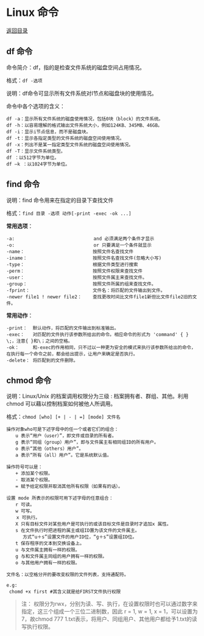 # Linux 命令

[返回目录](./index.md)

## df 命令

命令简介：df，指的是检查文件系统的磁盘空间占用情况。

格式：`df -选项`

说明：df命令可显示所有文件系统对I节点和磁盘块的使用情况。

命令中各个选项的含义：

```plaintext
df -a：显示所有文件系统的磁盘使用情况，包括0块（block）的文件系统。  
df -h：以容易理解的格式输出文件系统大小，例如124KB、345MB、46GB。 
df -i：显示i节点信息，而不是磁盘块。 
df -t：显示各指定类型的文件系统的磁盘空间使用情况。  
df -x：列出不是某一指定类型文件系统的磁盘空间使用情况。  
df -T：显示文件系统类型。  
df ：以512字节为单位。  
df –k ：以1024字节为单位。  
```

## find 命令

说明：find 命令用来在指定的目录下查找文件

格式：`find 目录 -选项 动作[-print -exec -ok ...]`

**常用选项**：

```plaintext
-a:                             and 必须满足两个条件才显示  
-o:                             or 只要满足一个条件就显示  
-name：                         按照文件名查找文件  
-iname：                        按照文件名查找文件(忽略大小写)  
-type：                         根据文件类型进行搜索  
-perm：                         按照文件权限来查找文件  
-user：                         按照文件属主来查找文件。  
-group：                        按照文件所属的组来查找文件。  
-fprint：                       文件名：将匹配的文件输出到文件。  
-newer file1 ! newer file2：    查找更改时间比文件file1新但比文件file2旧的文件。  
```

**常用动作**：

```plaintext
-print：  默认动作，将匹配的文件输出到标准输出。  
-exec：   对匹配的文件执行该参数所给出的命令。相应命令的形式为 'command' { } \;，注意{ }和\；之间的空格。  
-ok：     和-exec的作用相同，只不过以一种更为安全的模式来执行该参数所给出的命令，在执行每一个命令之前，都会给出提示，让用户来确定是否执行。  
-delete： 将匹配到的文件删除。  
```

## chmod 命令

说明：Linux/Unix 的档案调用权限分为三级 : 档案拥有者、群组、其他。利用 chmod 可以藉以控制档案如何被他人所调用。

格式：`chmod [who] [+ | - | =] [mode] 文件名`

```plaintext
操作对象who可是下述字母中的任一个或者它们的组合：
　　u 表示“用户（user）”，即文件或目录的所有者。
　　g 表示“同组（group）用户”，即与文件属主有相同组ID的所有用户。
　　o 表示“其他（others）用户”。
　　a 表示“所有（all）用户”。它是系统默认值。

操作符号可以是：
　　+ 添加某个权限。
　　- 取消某个权限。
　　= 赋予给定权限并取消其他所有权限（如果有的话）。

设置 mode 所表示的权限可用下述字母的任意组合：
　　r 可读。
　　w 可写。
  　x 可执行。
　　X 只有目标文件对某些用户是可执行的或该目标文件是目录时才追加x 属性。
　　s 在文件执行时把进程的属主或组ID置为该文件的文件属主。
      方式“u＋s”设置文件的用户ID位，“g＋s”设置组ID位。
　　t 保存程序的文本到交换设备上。
　　u 与文件属主拥有一样的权限。
　　g 与和文件属主同组的用户拥有一样的权限。
　　o 与其他用户拥有一样的权限。

文件名：以空格分开的要改变权限的文件列表，支持通配符。

e.g:
 chomd +x first #其含义就是给FIRST文件执行权限
```

> 注：
> 权限分为rwx，分别为读、写、执行，在设置权限时也可以通过数字来指定，这三个组成一个三位二进制数，因此 r = 1, w = 1, x = 1，可以设置为 7，故chmod 777 1.txt表示，将用户、同组用户、其他用户都给予1.txt的读写执行权限。
